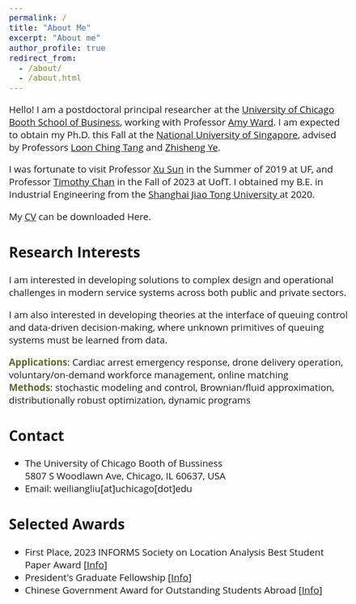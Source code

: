 ```yaml
---
permalink: /
title: "About Me"
excerpt: "About me"
author_profile: true
redirect_from: 
  - /about/
  - /about.html
---  
```


<head>
<style>
@import url('https://fonts.googleapis.com/css2?family=Open+Sans&display=swap');
</style>
<style>
.circle {
      width: 10px;
      height: 10px;
      background-color: #000;
      border-radius: 100%;
    }
</style>
</head>

<!-- <body style="font-family: sans-serif; font-size: 9pt;"> -->
<body style="font-family: Open Sans; font-style: normal; font-size: 14pt;">
<!-- <body> -->

<!-- <h2 style="margin-top: 1em;">Info</h2>  
<p style="margin-top: 1em;">
  Ph.D. Candidate  <br>
  Dept. of Industrial Systems Engineering and Management  <br>
  National University of Singapore (NUS) <br>
  Email: weiliangliu[at]u[dot]nus.edu <br>
</p>-->


<!-- <h2>About Me</h2>-->

<p> 
Hello! I am a postdoctoral principal researcher at the <a href="https://www.chicagobooth.edu/" target="_blank" > University of Chicago Booth School of Business</a>, working with Professor <a href="https://www.chicagobooth.edu/faculty/directory/w/amy-ward" target="_blank" > Amy  Ward</a>.  
I am expected to obtain my Ph.D. this Fall at the <a href="https://nus.edu.sg/" target="_blank"> National University of Singapore</a>, advised by Professors <a href="https://cde.nus.edu.sg/isem/staff/tang-loon-ching/" target="_blank">Loon Ching Tang</a> and <a href="https://cde.nus.edu.sg/isem/staff/ye-zhisheng/" target="_blank">Zhisheng Ye</a>. 
</p>

<p>
I was fortunate to visit Professor <a href="https://people.miami.edu/profile/1d92943aaf793b047e6a5017b9f4a5c1" target="_blank">Xu Sun</a> in the Summer of 2019 at UF, and
Professor <a href="https://chan.mie.utoronto.ca/" target="_blank">Timothy Chan</a> in the Fall of 2023 at UofT.
I obtained my B.E. in Industrial Engineering from the <a href="https://en.sjtu.edu.cn/" target="_blank"> Shanghai Jiao Tong University </a> at 2020.
</p>

<p>  My <a href="http://weiliangliu-nus.github.io/files/WeiliangLiu_Academic_CV.pdf" target="_blank">CV</a> can be downloaded Here.
</p>



<h2>Research Interests</h2>
<p>I am interested in developing solutions to complex design and operational challenges in modern service systems across both public and private sectors.
</p>

<p>
I am also interested in developing theories at the interface of queuing control and data-driven decision-making, where unknown primitives of queuing systems must be learned from data.</p>

<p>
<b><font color="#556B2F">Applications</font></b>: Cardiac arrest emergency response, drone delivery operation, voluntary/on-demand workforce management, online matching<br>
<b><font color="#556B2F">Methods</font></b>: stochastic modeling and control, Brownian/fluid approximation, distributionally robust optimization, dynamic programs
</p>

<!--<p>
I have been particularly interested in service systems that involves emerging technologies and novel bussiness models such as drones, volunteer crowdsroucing Apps and on-demand workforce, and I seek to provide insights into the rich interactions between different entities and between different control levers in these systems.
</p>-->


<h2>Contact</h2>
<p style="margin-top: 1em;">
<ul>
<li>The University of Chicago Booth of Bussiness <br>
5807 S Woodlawn Ave, Chicago, IL 60637, USA  </li>
<li>Email: weiliangliu[at]uchicago[dot]edu </li>
</ul>
</p>

<h2>Selected Awards</h2>
<p style="margin-top: 1em;">
<ul>
<li>First Place, 2023 INFORMS Society on Location Analysis Best Student Paper Award [<a href="https://www.informs.org/Recognizing-Excellence/Community-Prizes/Section-on-Location-Analysis/Best-Student-Paper-Award" target="_blank">Info</a>]<br>
<!-- <em>
"Given biennially for student papers judged to be the best in the broad field of facility location"
</em>-->
	</li>
	<li>President's Graduate Fellowship [<a href="https://nusgs.nus.edu.sg/scholarships-list/?pgf%22%20\t%20%22_blank" target="_blank">Info</a>]<br>
	<!--<em>"Awarded to PhD candidates who show exceptional promise or accomplishment in research"</em>-->
	</li>
  <li> Chinese Government Award for Outstanding Students Abroad [<a href="https://en.wikipedia.org/wiki/Chinese_government_award_for_outstanding_self-financed_students_abroad" target="_blank">Info</a>]<br>
  <!--<em>"The highest government award granted by the Chinese government to Chinese students overseas"</em>-->
  </li>
</ul>
</p>

<!--
<h2>Conferences Attended</h2>
<p style="margin-top: 1em;">
<ul>
<li>TTIC Summer Workshop on Data-Driven Decision Processes, Chicago, USA -- August 2024 (Scheduled)</li>
	<li>Reinforcement Learning for Stochastic Networks, Toulouse, France -- June 2024</li>
	<li>INFORMS 2023 Annual Meeting, Phonix, USA -- October 2023</li>
	<li> CSAMSE 2023 Annual Meeting (Session Chair), Shenzhen, China -- July 2023</li>
	<li> POMS 2023 Annual Meeting, Orlando, USA -- May 2023</li>
</ul>
</p>
-->



</body>